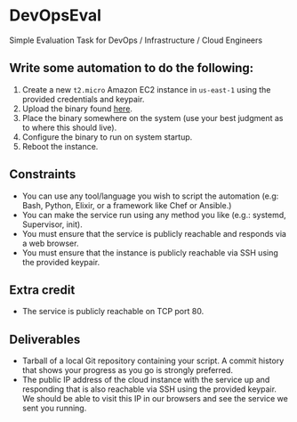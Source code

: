 # DevOpsEval
Simple Evaluation Task for DevOps / Infrastructure / Cloud Engineers

## Write some automation to do the following:

1. Create a new `t2.micro` Amazon EC2 instance in `us-east-1` using the provided credentials and keypair.
2. Upload the binary found [here](https://github.com/PerformLine/DevOpsEval/blob/master/bin/eval-server.linux-x86_64?raw=true).
3. Place the binary somewhere on the system (use your best judgment as to where this should live).
4. Configure the binary to run on system startup.
5. Reboot the instance.

## Constraints

- You can use any tool/language you wish to script the automation (e.g: Bash, Python, Elixir, or a framework like Chef or Ansible.)
- You can make the service run using any method you like (e.g.: systemd, Supervisor, init).
- You must ensure that the service is publicly reachable and responds via a web browser.
- You must ensure that the instance is publicly reachable via SSH using the provided keypair.

## Extra credit

- The service is publicly reachable on TCP port 80.

## Deliverables

- Tarball of a local Git repository containing your script.  A commit history that shows your progress as you go is strongly preferred.
- The public IP address of the cloud instance with the service up and responding that is also reachable via SSH using the provided keypair.  We should be able to visit this IP in our browsers and see the service we sent you running.

